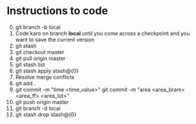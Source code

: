 # Instructions to code

0. git branch -b local
1. Code karo on branch **local** until you come across a checkpoint and you want to save the current version
2. git stash
3. git checkout master
4. git pull origin master
5. git stash list
6. git stash apply stash@{0}
6. Resolve merge conflicts
7. git add .
8. git commit -m "time \<time_value\>"
   git commit -m "area \<area_bram\> \<area_ff\> \<area_lut\>"
9. git push origin master
10. git branch -d local
11. git stash drop stash@{0}
    
